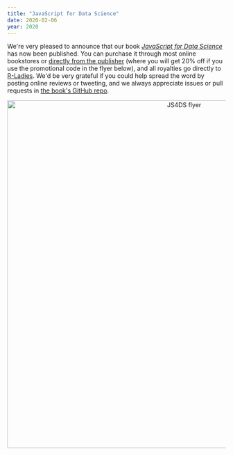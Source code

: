 ```yaml
---
title: "JavaScript for Data Science"
date: 2020-02-06
year: 2020
---
```


We're very pleased to announce that our book
[*JavaScript for Data Science*](https://js4ds.org)
has now been published.
You can purchase it through most online bookstores
or [directly from the publisher](https://www.crcpress.com/JavaScript-for-Data-Science/Gans-Hodges-Wilson/p/book/9780367422486)
(where you will get 20% off if you use the promotional code in the flyer below),
and all royalties go directly to [R-Ladies](https://rladies.org/).
We'd be very grateful if you could help spread the word by posting online reviews or tweeting,
and we always appreciate issues or pull requests in [the book's GitHub repo](https://github.com/software-tools-in-javascript/js4ds.git/).

<div align="center">
<img src="{{ '/files/2020/02/js4ds-flyer.jpg' | relative_url }}" alt="JS4DS flyer" width="800" />
</div>
